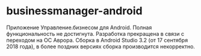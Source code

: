 # businessmanager-android
Приложение Управление.бизнесом для Android. Полная функциональность не достигнута. Разработка прекращена в связи с переходом на ОС Аврора. Сборка в Android Studio 3.2 (от 17 сентября 2018 года), в более поздних версиях сборка производится некорректно.
